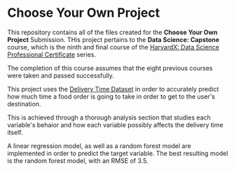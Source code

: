 # Choose Your Own Project

This repository contains all of the files created for the **Choose Your Own Project**
Submission. THis project pertains to the **Data Science: Capstone** course, which is
the ninth and final course of the [HarvardX: Data Science Professional Certificate](https://www.edx.org/certificates/professional-certificate/harvardx-data-science)
series.

The completion of this course assumes that the eight previous courses were taken and
passed successfully.

This project uses the [Delivery Time Dataset](https://www.kaggle.com/datasets/gautamdeora7/food-delivery-time-a-multi-factor-dataset/data) in order to accurately predict how
much time a food order is going to take in order to get to the user's destination.

This is achieved through a thorough analysis section that studies each variable's behaior
and how each variable possibly affects the delivery time itself.

A linear regression model, as well as a random forest model are implemented in order
to predict the target variable. The best resulting model is the random forest model,
with an RMSE of 3.5.
